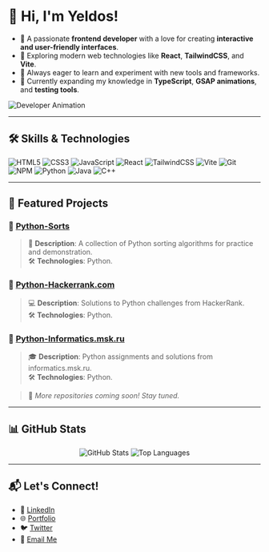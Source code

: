 # 👋 Hi, I'm Yeldos!

- 🌟 A passionate **frontend developer** with a love for creating **interactive and user-friendly interfaces**.
- 🎯 Exploring modern web technologies like **React**, **TailwindCSS**, and **Vite**.
- 🚀 Always eager to learn and experiment with new tools and frameworks.
- 🌱 Currently expanding my knowledge in **TypeScript**, **GSAP animations**, and **testing tools**.

![Developer Animation](https://media.giphy.com/media/qgQUggAC3Pfv687qPC/giphy.gif)

---

## 🛠 Skills & Technologies
![HTML5](https://img.shields.io/badge/HTML5-E34F26?style=for-the-badge&logo=html5&logoColor=white)
![CSS3](https://img.shields.io/badge/CSS3-1572B6?style=for-the-badge&logo=css3&logoColor=white)
![JavaScript](https://img.shields.io/badge/JavaScript-F7DF1E?style=for-the-badge&logo=javascript&logoColor=black)
![React](https://img.shields.io/badge/React-61DAFB?style=for-the-badge&logo=react&logoColor=black)
![TailwindCSS](https://img.shields.io/badge/TailwindCSS-38B2AC?style=for-the-badge&logo=tailwindcss&logoColor=white)
![Vite](https://img.shields.io/badge/Vite-646CFF?style=for-the-badge&logo=vite&logoColor=white)
![Git](https://img.shields.io/badge/Git-F05032?style=for-the-badge&logo=git&logoColor=white)
![NPM](https://img.shields.io/badge/NPM-CB3837?style=for-the-badge&logo=npm&logoColor=white)
![Python](https://img.shields.io/badge/Python-3776AB?style=for-the-badge&logo=python&logoColor=white)
![Java](https://img.shields.io/badge/Java-007396?style=for-the-badge&logo=java&logoColor=white)
![C++](https://img.shields.io/badge/C++-00599C?style=for-the-badge&logo=c%2B%2B&logoColor=white)

---

## 📌 Featured Projects
### 📂 [Python-Sorts](https://github.com/Yeldos-IT/Python-Sorts.git)
> 🔄 **Description**: A collection of Python sorting algorithms for practice and demonstration.  
> 🛠 **Technologies**: Python.

### 📂 [Python-Hackerrank.com](https://github.com/Yeldos-IT/Python-Hackerrank.com.git)
> 💻 **Description**: Solutions to Python challenges from HackerRank.  
> 🛠 **Technologies**: Python.

### 📂 [Python-Informatics.msk.ru](https://github.com/Yeldos-IT/Python-Informatics.msk.ru.git)
> 🎓 **Description**: Python assignments and solutions from informatics.msk.ru.  
> 🛠 **Technologies**: Python.

> 🌟 *More repositories coming soon! Stay tuned.*

---

## 📊 GitHub Stats
<p align="center">
  <img src="https://github-readme-stats.vercel.app/api?username=Yeldos-IT&show_icons=true&theme=radical" alt="GitHub Stats" />
  <img src="https://github-readme-stats.vercel.app/api/top-langs/?username=Yeldos-IT&layout=compact&theme=radical" alt="Top Languages" />
</p>

---

## 📬 Let's Connect!
- 💼 [LinkedIn](https://linkedin.com/in/YourProfile)
- 🌐 [Portfolio](https://yourwebsite.com)
- 🐦 [Twitter](https://twitter.com/YourProfile)
- 📧 [Email Me](mailto:your-email@example.com)
